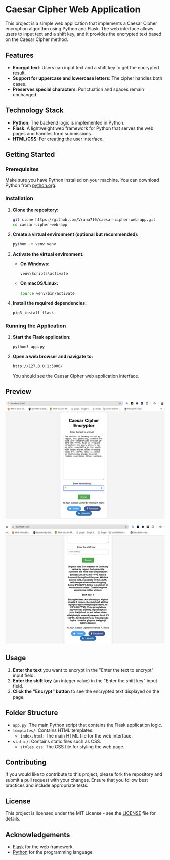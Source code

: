 # Caesar Cipher Web Application

This project is a simple web application that implements a Caesar Cipher encryption algorithm using Python and Flask. The web interface allows users to input text and a shift key, and it provides the encrypted text based on the Caesar Cipher method.

## Features

- **Encrypt text**: Users can input text and a shift key to get the encrypted result.
- **Support for uppercase and lowercase letters**: The cipher handles both cases.
- **Preserves special characters**: Punctuation and spaces remain unchanged.

## Technology Stack

- **Python**: The backend logic is implemented in Python.
- **Flask**: A lightweight web framework for Python that serves the web pages and handles form submissions.
- **HTML/CSS**: For creating the user interface.

## Getting Started

### Prerequisites

Make sure you have Python installed on your machine. You can download Python from [python.org](https://www.python.org/downloads/).

### Installation

1. **Clone the repository:**

   ```bash
   git clone https://github.com/Vrana710/caesar-cipher-web-app.git
   cd caesar-cipher-web-app
   ```

2. **Create a virtual environment (optional but recommended):**

   ```bash
   python -m venv venv
   ```

3. **Activate the virtual environment:**

   - **On Windows:**

     ```bash
     venv\Scripts\activate
     ```

   - **On macOS/Linux:**

     ```bash
     source venv/bin/activate
     ```

4. **Install the required dependencies:**

   ```bash
   pip3 install flask
   ```

### Running the Application

1. **Start the Flask application:**

   ```bash
   python3 app.py
   ```

2. **Open a web browser and navigate to:**

   ```
   http://127.0.0.1:5000/
   ```

   You should see the Caesar Cipher web application interface.

## Preview

![Input](./static/images/input.png)

![Output](./static/images/output.png)

## Usage

1. **Enter the text** you want to encrypt in the "Enter the text to encrypt" input field.
2. **Enter the shift key** (an integer value) in the "Enter the shift key" input field.
3. **Click the "Encrypt" button** to see the encrypted text displayed on the page.

## Folder Structure

- `app.py`: The main Python script that contains the Flask application logic.
- `templates/`: Contains HTML templates.
  - `index.html`: The main HTML file for the web interface.
- `static/`: Contains static files such as CSS.
  - `styles.css`: The CSS file for styling the web page.

## Contributing

If you would like to contribute to this project, please fork the repository and submit a pull request with your changes. Ensure that you follow best practices and include appropriate tests.

## License

This project is licensed under the MIT License - see the [LICENSE](LICENSE) file for details.

## Acknowledgements

- [Flask](https://flask.palletsprojects.com/) for the web framework.
- [Python](https://www.python.org/) for the programming language.

